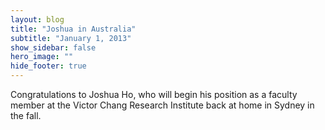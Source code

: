 ```yaml
---
layout: blog
title: "Joshua in Australia"
subtitle: "January 1, 2013"
show_sidebar: false
hero_image: ""
hide_footer: true
---
```


Congratulations to Joshua Ho, who will begin his position as a faculty member at the Victor Chang Research Institute back at home in Sydney in the fall.

